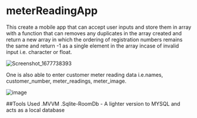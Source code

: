 # meterReadingApp
This create a mobile
app that can accept user inputs and store them in array with a function that can removes any duplicates in the array created and return a new array in
which the ordering of registration numbers remains the same and return -1 as a single element in the array incase of invalid input i.e. character or float.

![Screenshot_1677738393](https://user-images.githubusercontent.com/55353589/222348452-74d956a4-0974-4223-a3b0-14b231b7e3be.png)

One is also able to enter customer meter reading data i.e.names, customer_number, meter_readings, meter_image.

![image](https://user-images.githubusercontent.com/55353589/222348805-0dda0e2f-fdd9-4a6f-8535-f3de411be146.png)

##Tools Used
.MVVM
.Sqlite-RoomDb - A lighter version to MYSQL and acts as a local database 
